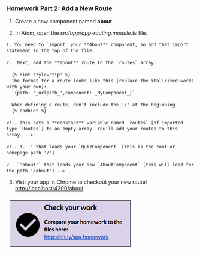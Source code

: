 ### Homework Part 2: Add a New Route

<!-- It is recommended to watch this video [[http://bit.ly/router-video](http://bit.ly/router-video)] (sign-up for free account to view) or read this article [[http://bit.ly/angular2-routing](http://bit.ly/angular2-routing)] to see how routers work in Angular & how to configure them. -->

  1. Create a new component named **about**.

  2. In Atom, open the _src/app/app-routing.module.ts_ file.

    1. You need to `import` your **About** component, so add that import statement to the top of the file.

    2.  Next, add the **about** route to the `routes` array.

      {% hint style='tip' %}
      The format for a route looks like this [replace the italicized words with your own]:
      `{path: '_urlpath_',component: _MyComponent_}`

      When defining a route, don't include the '/' at the beginning
      {% endhint %}

    <!-- This sets a **constant** variable named `routes` [of imported type `Routes`] to an empty array. You’ll add your routes to this array. -->

    <!-- 1. '' that loads your `QuizComponent` [this is the root or homepage path '/']

    2.  `'about'` that loads your new `AboutComponent` [this will load for the path '/about'] -->


  3.  Visit your app in Chrome to checkout your new route!  [http://localhost:4200/about](http://localhost:4200/about)

[![](../images/29.png)](http://bit.ly/spa-homework)
